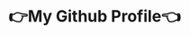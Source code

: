 <h1 align="center">
 👉My Github Profile👈 
</h1>                                                         







